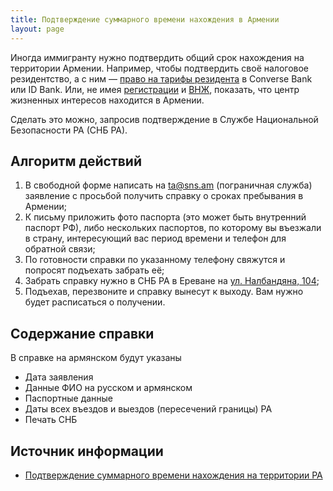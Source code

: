 ```yaml
---
title: Подтверждение суммарного времени нахождения в Армении
layout: page
---
```


Иногда иммигранту нужно подтвердить общий срок нахождения на территории Армении. Например, чтобы подтвердить своё
налоговое резидентство, а с ним — [право на тарифы резидента](../banks/resident-tariffs.md) в Converse Bank или ID Bank.
Или, не имея [регистрации](registration.md) и [ВНЖ](residence.md), показать, что центр жизненных интересов находится в Армении.

Сделать это можно, запросив подтверждение в Службе Национальной Безопасности РА (СНБ РА).

## Алгоритм действий

1. В свободной форме написать на [ta@sns.am](mailto:ta@sns.am) (пограничная служба) заявление с просьбой получить справку о сроках пребывания в Армении;
2. К письму приложить фото паспорта (это может быть внутренний паспорт РФ), либо нескольких паспортов, по которому вы въезжали в страну, интересующий вас период времени и телефон для обратной связи;
3. По готовности справки по указанному телефону свяжутся и попросят подъехать забрать её;
4. Забрать справку нужно в СНБ РА в Ереване на [ул. Налбандяна, 104](https://yandex.ru/maps/org/sluzhba_natsionalnoy_bezopasnosti/96800684926/);
5. Подъехав, перезвоните и справку вынесут к выходу. Вам нужно будет расписаться о получении.

## Содержание справки

В справке на армянском будут указаны

- Дата заявления
- Данные ФИО на русском и армянском
- Паспортные данные
- Даты всех въездов и выездов (пересечений границы) РА
- Печать СНБ

## Источник информации

- [Подтверждение суммарного времени нахождения на территории РА](https://www.notion.so/c6716cd9e368452eb4ad26a5815ab125)
